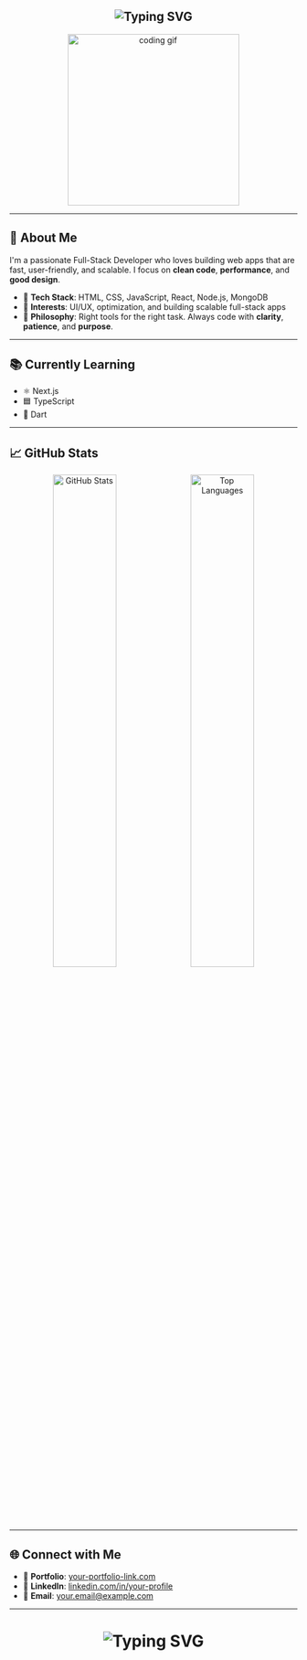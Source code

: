 <h2 align="center">
  <img src="https://readme-typing-svg.herokuapp.com?font=Fira+Code&duration=2000&pause=1000&center=true&vCenter=true&width=450&lines=👋+Hi,+I'm+Md.+Rifat+Mia;💻+Web+Developer;🌍+Based+in+Khulna,+Bangladesh" alt="Typing SVG" />
</h2>

<p align="center">
  <img src="https://media.giphy.com/media/qgQUggAC3Pfv687qPC/giphy.gif" width="300" alt="coding gif" />
</p>

---

## 🚀 About Me

I'm a passionate Full-Stack Developer who loves building web apps that are fast, user-friendly, and scalable. I focus on **clean code**, **performance**, and **good design**.

- 🔧 **Tech Stack**: HTML, CSS, JavaScript, React, Node.js, MongoDB  
- 🎯 **Interests**: UI/UX, optimization, and building scalable full-stack apps  
- 🧠 **Philosophy**: Right tools for the right task. Always code with **clarity**, **patience**, and **purpose**.

---

## 📚 Currently Learning

- ⚛️ Next.js  
- 🟦 TypeScript  
- 🐍 Dart  

---

## 📈 GitHub Stats

<div align="center">

<img src="https://github-readme-stats.vercel.app/api?username=rifatbinbaccu9&show_icons=true&theme=tokyonight&hide_border=true" width="47%" alt="GitHub Stats" />
<img src="https://github-readme-stats.vercel.app/api/top-langs/?username=rifatbinbaccu9&layout=compact&theme=tokyonight&hide_border=true" width="47%" alt="Top Languages" />

</div>

---

## 🌐 Connect with Me

- 🔗 **Portfolio**: [your-portfolio-link.com](https://your-portfolio-link.com)  
- 💼 **LinkedIn**: [linkedin.com/in/your-profile](https://linkedin.com/in/your-profile)  
- 📧 **Email**: [your.email@example.com](mailto:your.email@example.com)  

---

<h1 align="center">
  <img src="https://readme-typing-svg.herokuapp.com?font=Fira+Code&duration=2000&pause=1000&center=true&vCenter=true&width=450&lines=Thanks+for+visiting!;+Check+out+my+repos!" alt="Typing SVG" />
</h1>
